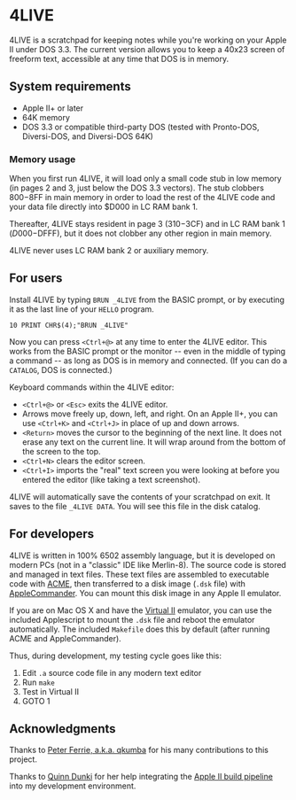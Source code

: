 # 4LIVE

4LIVE is a scratchpad for keeping notes while you're working on your Apple II under DOS 3.3. The current version allows you to keep a 40x23 screen of freeform text, accessible at any time that DOS is in memory.

## System requirements

  * Apple II+ or later
  * 64K memory
  * DOS 3.3 or compatible third-party DOS (tested with Pronto-DOS, Diversi-DOS, and Diversi-DOS 64K)

### Memory usage

When you first run 4LIVE, it will load only a small code stub in low memory (in pages 2 and 3, just below the DOS 3.3 vectors). The stub clobbers $800-$8FF in main memory in order to load the rest of the 4LIVE code and your data file directly into $D000 in LC RAM bank 1.

Thereafter, 4LIVE stays resident in page 3 ($310-$3CF) and in LC RAM bank 1 ($D000-$DFFF), but it does not clobber any other region in main memory.

4LIVE never uses LC RAM bank 2 or auxiliary memory.

## For users

Install 4LIVE by typing `BRUN _4LIVE` from the BASIC prompt, or by executing it as the last line of your `HELLO` program.

```10 PRINT CHR$(4);"BRUN _4LIVE"```

Now you can press `<Ctrl+@>` at any time to enter the 4LIVE editor. This works from the BASIC prompt or the monitor -- even in the middle of typing a command -- as long as DOS is in memory and connected. (If you can do a `CATALOG`, DOS is connected.)

Keyboard commands within the 4LIVE editor:

 * `<Ctrl+@>` or `<Esc>` exits the 4LIVE editor.
 * Arrows move freely up, down, left, and right. On an Apple II+, you can use `<Ctrl+K>` and `<Ctrl+J>` in place of up and down arrows.
 * `<Return>` moves the cursor to the beginning of the next line. It does not erase any text on the current line. It will wrap around from the bottom of the screen to the top.
 * `<Ctrl+N>` clears the editor screen.
 * `<Ctrl+I>` imports the "real" text screen you were looking at before you entered the editor (like taking a text screenshot).

4LIVE will automatically save the contents of your scratchpad on exit. It saves to the file `_4LIVE DATA`. You will see this file in the disk catalog.

## For developers

4LIVE is written in 100% 6502 assembly language, but it is developed on modern PCs (not in a "classic" IDE like Merlin-8). The source code is stored and managed in text files. These text files are assembled to executable code with [ACME](https://sourceforge.net/projects/acme-crossass/), then transferred to a disk image (`.dsk` file) with [AppleCommander](http://applecommander.sourceforge.net/). You can mount this disk image in any Apple II emulator.

If you are on Mac OS X and have the [Virtual II](http://virtualii.com/) emulator, you can use the included Applescript to mount the `.dsk` file and reboot the emulator automatically. The included `Makefile` does this by default (after running ACME and AppleCommander).

Thus, during development, my testing cycle goes like this:

 1. Edit `.a` source code file in any modern text editor
 2. Run `make`
 3. Test in Virtual II
 4. GOTO 1

## Acknowledgments

Thanks to [Peter Ferrie, a.k.a. qkumba](https://github.com/peterferrie) for his many contributions to this project.

Thanks to [Quinn Dunki](https://github.com/blondie7575) for her help integrating the [Apple II build pipeline](https://github.com/blondie7575/Apple2BuildPipeline) into my development environment.
